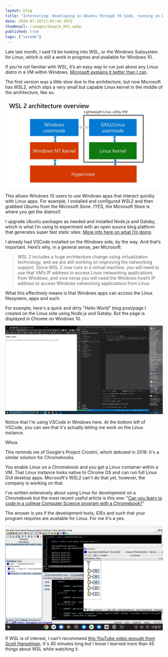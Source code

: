 ```yaml
---
layout: blog
title: "Interesting: Developing in Ubuntu through VS Code, running in WSL2"
date: 2020-07-18T21:03:44.397Z
thumbnail: /images/Google_NYC.webp
published: true
tags: ["vscode"]
---
```

Late last month, I said I’d be looking into WSL, or the Windows Subsystem for Linux, which is still a work in progress and available for Windows 10.

If you’re not familiar with WSL, it’s an easy way to run just about any Linux distro in a VM within Windows. [Microsoft explains it better than I can](https://devblogs.microsoft.com/commandline/wsl-2-is-now-available-in-windows-insiders/).

The first version was a little slow due to the architecture, but now Microsoft has WSL2, which slips a very small but capable Linux kernel in the middle of the architecture, like so:

![](../src/images/wsl-2-architecture.jpg)

This allows Windows 10 users to use Windows apps that interact quickly with Linux apps. For example, I installed and configured WSL2 and then grabbed Ubuntu from the Microsoft Store. (YES, the Microsoft Store is where you get the distros!)

I upgrade Ubuntu packages as needed and installed Node.js and Gatsby, which is what I’m using to experiment with an open source blog platform that generates super fast static sites: [More info here on what I’m doing](https://www.kctofel.com/post/2020-06-18-the-great-gatsby-vs-hugo-for-static-site-generation/).

I already had VSCode installed on the Windows side, by the way. And that’s important. Here’s why, in a general sense, per Microsoft:

> WSL 2 includes a huge architecture change using virtualization technology, and we are still working on improving the networking support. Since WSL 2 now runs in a virtual machine, you will need to use that VM’s IP address to access Linux networking applications from Windows, and vice versa you will need the Windows host’s IP address to access Windows networking applications from Linux

What this effectively means is that Windows apps can access the Linux filesystem, apps and such.

For example, here's a quick and dirty "Hello World" blog post/page I created on the Linux side using Node.js and Gatsby. But the page is displayed in Chrome on Windows 10.

![](../src/images/gatsby-in-wsl2.jpg)

Notice that I'm using VSCode in Windows here. At the bottom left of VSCode, you can see that it's actually letting me work on the Linux instance. 

Whoa.

This reminds me of Google's Project Crostini, which debuted in 2018: It's a similar solution for Chromebooks. 

You enable Linux on a Chromebook and you get a Linux container within a VM. That Linux instance looks native to Chrome OS and can run full Linux GUI desktop apps. Microsoft's WSL2 can't do that yet, however, the company is working on that.

I've written extensively about using Linux for development on a Chromebook but the most recent useful article is this one: "[Can you learn to code in a college Computer Science program with a Chromebook?](https://www.aboutchromebooks.com/news/can-you-learn-to-code-in-a-college-computer-science-program-with-a-chromebook/)"

The answer is yes if the development tools, IDEs and such that your program requires are available for Linux. For me it's a yes.

![](../src/images/linked-lists-in-java-on-a-chromebook.jpg "Linked Lists in Java on a Chromebook")

If WSL is of interest, I can't recommend [this YouTube video enough from Scott Hanselman](https://youtu.be/j0PPcUUtHlw). It's 45 minutes long but I know I learned more than 45 things about WSL while watching it.